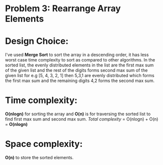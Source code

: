# Problem 3: Rearrange Array Elements

# Design Choice:
I've used **Merge Sort** to sort the array in a descending order, it has less worst case time complexity to sort as compared to other algorithms.
In the sorted list, the evenly distributed elements in the list are the first max sum of the given list and the rest of the digits forms second max sum of the given list for e.g [5, 4, 3, 2, 1] then 5,3,1 are evenly distributed which forms the first max sum and the remaining digits 4,2 forms the second max sum.

# Time complexity:
**O(nlogn)** for sorting the array and **O(n)** is for traversing the sorted list to find first max sum and second max sum.
*Total complexity* = O(nlogn) + O(n) = **O(nlogn)**

# Space complexity:
**O(n)** to store the sorted elements.